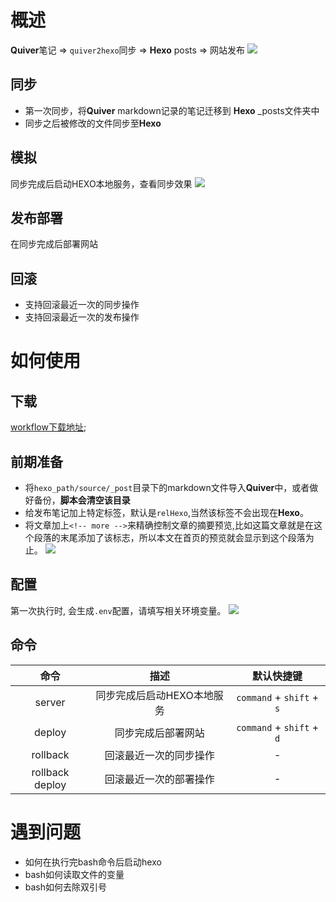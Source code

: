 # 概述
**Quiver**笔记  => `quiver2hexo`同步 => **Hexo** posts => 网站发布 
![](http://markdown.zengtuo.net/1552203274.png?imageMogr2/thumbnail/!70p)

## 同步
- 第一次同步，将**Quiver** markdown记录的笔记迁移到 **Hexo** _posts文件夹中 
- 同步之后被修改的文件同步至**Hexo** 

## 模拟
同步完成后启动HEXO本地服务，查看同步效果
![](http://markdown.zengtuo.net/1552199336.png?imageMogr2/thumbnail/!70p)

## 发布部署
在同步完成后部署网站

## 回滚
- 支持回滚最近一次的同步操作
- 支持回滚最近一次的发布操作

# 如何使用
## 下载
[workflow下载地址](https://raw.githubusercontent.com/summerway/AlfredQuiver2HexoWorkflow/master/quiver2hexo.alfredworkflow);

##  前期准备
- 将`hexo_path/source/_post`目录下的markdown文件导入**Quiver**中，或者做好备份，**脚本会清空该目录**
- 给发布笔记加上特定标签，默认是`relHexo`,当然该标签不会出现在**Hexo**。
- 将文章加上`<!-- more -->`来精确控制文章的摘要预览,比如这篇文章就是在这个段落的末尾添加了该标志，所以本文在首页的预览就会显示到这个段落为止。
![](http://markdown.zengtuo.net/1552197294.png?imageMogr2/thumbnail/!70p)

## 配置
第一次执行时, 会生成`.env`配置，请填写相关环境变量。
![](http://markdown.zengtuo.net/1552197683.png?imageMogr2/thumbnail/!70p)

## 命令
| 命令      | 描述  | 默认快捷键 |
| :------:  | :-----:  | :-----:  |
| server  | 同步完成后启动HEXO本地服务 | `command` + `shift` + `s` |
| deploy | 同步完成后部署网站 | `command` + `shift` + `d` |
| rollback | 回滚最近一次的同步操作 | - |
| rollback deploy | 回滚最近一次的部署操作 | - |


# 遇到问题
- 如何在执行完bash命令后启动hexo
- bash如何读取文件的变量
- bash如何去除双引号
